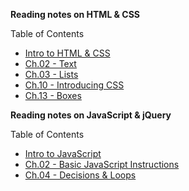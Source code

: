 **Reading notes on HTML & CSS**

Table of Contents
- [Intro to HTML & CSS](201-01.md)
- [Ch.02 - Text](201-02-01.md)
- [Ch.03 - Lists](201-03-01.md)
- [Ch.10 - Introducing CSS](201-02-02.md)
- [Ch.13 - Boxes](201-03-02.md)




**Reading notes on JavaScript & jQuery**

Table of Contents
- [Intro to JavaScript](201-01-01.md)
- [Ch.02 - Basic JavaScript Instructions](201-02-03.md)
- [Ch.04 - Decisions & Loops](201-02-04.md)
